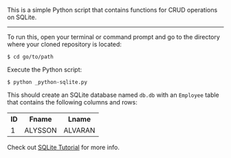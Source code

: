 This is a simple Python script that contains functions for CRUD operations on SQLite.

---

To run this, open your terminal or command prompt and go to the directory where your cloned repository is located:

```shell
$ cd go/to/path
```

Execute the Python script:

```shell
$ python _python-sqlite.py
```

This should create an SQLite database named `db.db` with an `Employee` table that contains the following columns and rows:

<table>
    <tr>
        <th>ID</th>
        <th>Fname</th>
        <th>Lname</th>
    </tr>
    <tr>
        <td>1</td>
        <td>ALYSSON</td>
        <td>ALVARAN</td>
    </tr>
</table>

Check out [SQLite Tutorial](http://www.sqlitetutorial.net/sqlite-python/) for more info.